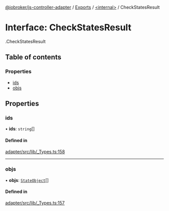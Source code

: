 [@iobroker/js-controller-adapter](../README.md) / [Exports](../modules.md) / [<internal\>](../modules/internal_.md) / CheckStatesResult

# Interface: CheckStatesResult

[<internal>](../modules/internal_.md).CheckStatesResult

## Table of contents

### Properties

- [ids](internal_.CheckStatesResult.md#ids)
- [objs](internal_.CheckStatesResult.md#objs)

## Properties

### ids

• **ids**: `string`[]

#### Defined in

[adapter/src/lib/_Types.ts:158](https://github.com/ioBroker/ioBroker.js-controller/blob/b9cc8f0d/packages/adapter/src/lib/_Types.ts#L158)

___

### objs

• **objs**: [`StateObject`](internal_.StateObject.md)[]

#### Defined in

[adapter/src/lib/_Types.ts:157](https://github.com/ioBroker/ioBroker.js-controller/blob/b9cc8f0d/packages/adapter/src/lib/_Types.ts#L157)
